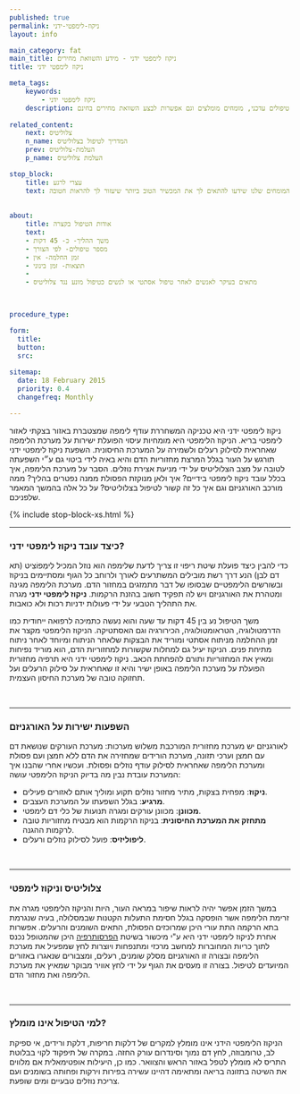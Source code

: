 ```yaml
---
published: true
permalink: ניקוז-לימפטי-ידני
layout: info

main_category: fat
main_title: ניקוז לימפטי ידני - מידע והשוואת מחירים
title: ניקוז לימפטי ידני

meta_tags:
    keywords:
        - ניקוז לימפטי ידני
    description: ניקוז לימפטי ידני - כל מה שצריך לדעת על ההליך, מחירון טיפולים עדכני, מומחים מומלצים וגם אפשרות לבצע השוואת מחירים בחינם
    
related_content:
    next: צלוליטיס
    n_name: המדריך לטיפול בצלוליטיס
    prev: העלמת-צלוליטיס
    p_name: העלמת צלוליטיס

stop_block: 
    title: עצרי לרגע
    text: מעוניינת לטפל בטקסטורת הגוף? סובלת ממרקם עור גבשושי ומבליטות באזורים שונים? העלמת צלוליט והצטברויות שומנים מתחת לעור הוא הליך שמבוצע ללא ניתוח וע״י מגוון מכשירים מתקדמים וחדשניים המבטיחים תוצאה מושלמת, התייעצי עם המומחים שלנו שידעו להתאים לך את המכשיר הטוב ביותר שיעזור לך להראות חטובה.
    
    
about:
    title: אודות הטיפול בקצרה
    text: 
    - משך ההליך- כ- 45 דקות
    - מספר טיפולים- לפי הצורך
    - זמן החלמה- אין
    - תוצאות- זמן בינוני
    - 
    - מתאים בעיקר לאנשים לאחר טיפול אסתטי או לנשים כטיפול מונע נגד צלוליטיס

   

procedure_type: 

form:
  title: 
  button: 
  src:
  
sitemap: 
  date: 18 February 2015
  priority: 0.4
  changefreq: Monthly

---
```

ניקוז לימפטי ידני היא טכניקה המשחררת עודף לימפה שמצטברת באזור בצקתי לאזור לימפטי בריא. הניקוז הלימפטי היא מומחיות עיסוי הפועלת ישירות על מערכת הלימפה שאחראית לסילוק רעלים ולשמירה על המערכת החיסונית. השפעת ניקוז לימפטי ידני תורגש על העור בגלל המרצת מחזוריות הדם והיא באיה לידי ביטוי גם ע״י  השפעתה לטובה על מצב הצלוליטיס על ידי מניעת אצירת נוזלים. הסבר על מערכת הלימפה, איך בכלל עובד ניקוז לימפטי בידיים? איך ולאן מנוקזת הפסולת ממנה נפטרים בהליך? ממה מורכב האורגניזם וגם איך כל זה קשור לטיפול בצלוליטיס? על כל אלה בהמשך המאמר שלפניכם.
 

 {% include stop-block-xs.html %}  

- - - - - -
 
###  כיצד עובד ניקוז לימפטי ידני?

כדי להבין כיצד פועלת שיטת ריפוי זו צריך לדעת שלימפה הוא נוזל המכיל לִימְפוֹצִיט (תא דם לבן) הנע דרך רשת  מובילים המשתרעים לאורך ולרוחב כל הגוף ומסתיימים בניקוז ובשורשים הלימפטיים שבסופו של דבר מתמזגים במחזור הדם. מערכת הלימפה מגינה ומטהרת את האורגניזם ויש לה תפקיד חשוב בהזנת הרקמות. **ניקוז לימפטי ידני** מגרה את התהליך הטבעי על ידי פעולות ידניות רכות ולא כואבות.

משך הטיפול נע בין 45 דקות עד שעה והוא נעשה כתמיכה לרפואה ייחודית כמו הדרמטולוגיה, הטראומטולוגיה, הכירורגיה וגם האסתטיקה. הניקוז הלימפטי מקצר את זמן ההחלמה מניתוח אסתטי ומוריד את הבצקות שלאחר הניתוח ומיוחד לאחר ניתוח מתיחת פנים. הניקוז יעיל גם למחלות שקשורות למחזוריות הדם, הוא מוריד נפיחות ומאיץ את המחזוריות ותורם להפחתת הכאב. ניקוז לימפטי ידני היא תרפיה מחזורית הפועלת על מערכת הלימפה באופן ישיר והיא זו שאחראית על סילוק הרעלים ועל תחזוקה טובה של מערכת החיסון העצמית.
  
 

- - - - - -

###  השפעות ישירות על האורגניזם

לאורגניזם יש מערכת מחזורית המורכבת משלוש מערכות: מערכת העורקים שנושאת דם עם חמצן וערכי תזונה, מערכת הורידים שמחזירה את הדם ללא חמצן ועם פסולת ומערכת הלימפה שאחראית לסילוק עודף נוזלים ופסולת. ועכשיו אחרי שהבנו איך המערכת עובדת  נבין מה בדיוק הניקוז הלימפטי עושה:

- **ניקוז**: מפחית בצקות, מתיר מחזור נוזלים תקוע ומוליך אותם לאזורים פעילים.
- **מרגיע**: בגלל השפעתו על המערכת העצבים.
- **מכוונן**: מכוונן עורקים ומגרה תנועות של כלי דם לימפטי.
- **מתחזק את המערכת החיסונית**: בניקוז הרקמות הוא מבטיח מחזוריות טובה לרקמות ההגנה.
- **ליפוליזיס**: פועל לסילוק נוזלים ורעלים.

  
 

- - - - - -

###  צלוליטיס וניקוז לימפטי

במשך הזמן אפשר יהיה לראות שיפור במראה העור, היות והניקוז הלימפטי מגרה את זרימת הלימפה אשר הופסקה בגלל חסימת התעלות הקטנות שבמסלולה, בעיה שנגרמת בתא הרקמה התת עורי היכן שמרוכזים הפסולת, התאים השומנים והרעלים. אפשרות אחרת לניקוז לימפטי ידני היא ע"י מיכשור בשיטת [הפרסותרפיה](/ניקוז-לימפטי-פרסותרפיה) היכן שהמטופל נכנס לתוך כריות המחוברות למחשב מרכזי ומתנפחות ויוצרות לחץ שמפעיל את מערכת הלימפה ובצורה זו האורגניזם מסלק שומנים, רעלים, ומצבורים שנאגרו באזורים המיועדים לטיפול. בצורה זו מעסים את הגוף על ידי לחץ אוויר מבוקר שמאיץ את מערכת הלימפה ואת מחזור הדם.
  
 

- - - - - -

###  למי הטיפול אינו מומלץ?

הניקוז הלימפטי הידני אינו מומלץ למקרים של דלקות חריפות, דלקת ורידים, אי ספיקת לב, טרומבוזה, לחץ דם נמוך וסינדרום עורק החזה. במקרה של תיפקוד לקוי בבלוטת התריס לא מומלץ לטפל באזור הראש והצוואר. כמו כן, היעילות אופטימאלית אם מלווים את השיטה בתזונה בריאה ומתאימה דהיינו עשירה בפירות וירקות ופחותה בשומנים ועם צריכת נוזלים טבעיים ומים שופעת.